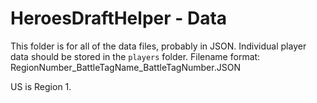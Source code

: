 # HeroesDraftHelper - Data
This folder is for all of the data files, probably in JSON.
Individual player data should be stored in the `players` folder.
Filename format: RegionNumber\_BattleTagName\_BattleTagNumber.JSON

US is Region 1.
